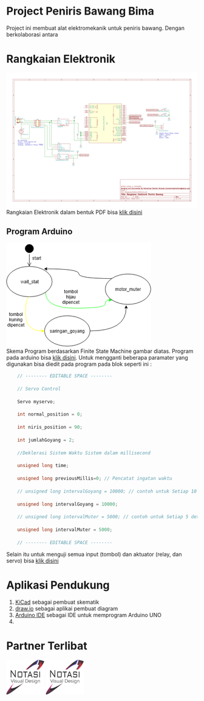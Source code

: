 # Project Peniris Bawang Bima
Project ini membuat alat elektromekanik untuk peniris bawang. Dengan berkolaborasi antara 


# Rangkaian Elektronik
![GambarElektronik](Circuit/RangkaianElektronikPeniris.sch.svg)
Rangkaian Elektronik dalam bentuk PDF bisa [klik disini](Circuit/RangkaianElektronikPeniris.pdf)


## Program Arduino
![GambarFSM](ProgramDiagram.png)
<br>
Skema Program berdasarkan Finite State Machine gambar diatas. Program pada arduino bisa [klik disini](Code/Code.ino). Untuk mengganti beberapa paramater yang digunakan bisa diedit pada program pada blok seperti ini :

```c
    // -------- EDITABLE SPACE --------
    
    // Servo Control
    
    Servo myservo;
    
    int normal_position = 0;
    
    int niris_position = 90;
    
    int jumlahGoyang = 2;
    
    //Deklerasi Sistem Waktu Sistem dalam millisecond
    
    unsigned long time;
    
    unsigned long previousMillis=0; // Pencatat ingatan waktu
    
    // unsigned long intervalGoyang = 10000; // contoh untuk Setiap 10 detik saringan goyang
    
    unsigned long intervalGoyang = 10000;
    
    // unsigned long intervalMuter = 5000; // contoh untuk Setiap 5 detik muter
    
    unsigned long intervalMuter = 5000;
    
    // -------- EDITABLE SPACE --------
```
Selain itu untuk menguji semua input (tombol) dan aktuator (relay, dan servo) bisa [klik disini](CodeHardwareTest/CodeHardwareTest.ino)

# Aplikasi Pendukung

 1. [KiCad](http://kicad-pcb.org/) sebagai pembuat skematik
 2. [draw.io](https://www.draw.io/) sebagai aplikai pembuat diagram
 3. [Arduino IDE](https://www.arduino.cc/)  sebagai IDE untuk memprogram Arduino UNO
 4. 

# Partner Terlibat
<img src="Logo_NotasiVisual.png" alt="drawing" width="100" />
<img src="Logo_NotasiVisual.png" alt="drawing" width="100" />


<!--stackedit_data:
eyJoaXN0b3J5IjpbLTQzMzk0NzUwOSwtNjA3MjAwMjMsNzc5OT
M1MTcyLC0xMjgyNDEwNzEwLDM1MTYwMjczOSwtMTI1MjEwNzU4
NSwtNDE3ODcxOTY3LC0xMDk2MzY3OTE2LC0xMDk2MzY3OTE2LC
00NjgyODc0MzgsLTE3NjQ2MzQ5OTJdfQ==
-->